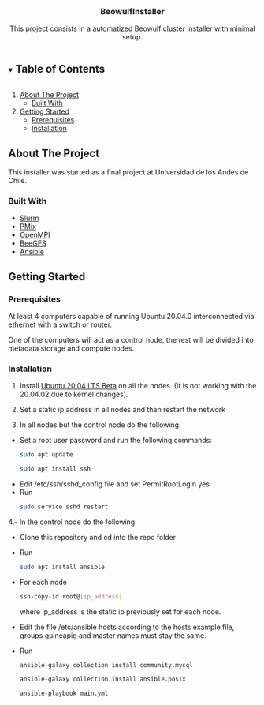 

<!-- PROJECT LOGO -->
<br />
<p align="center">
  <h3 align="center">BeowulfInstaller</h3>

  <p align="center">
    This project consists in a automatized Beowulf cluster installer with minimal setup.
  </p>
</p>



<!-- TABLE OF CONTENTS -->
<details open="open">
  <summary><h2 style="display: inline-block">Table of Contents</h2></summary>
  <ol>
    <li>
      <a href="#about-the-project">About The Project</a>
      <ul>
        <li><a href="#built-with">Built With</a></li>
      </ul>
    </li>
    <li>
      <a href="#getting-started">Getting Started</a>
      <ul>
        <li><a href="#prerequisites">Prerequisites</a></li>
        <li><a href="#installation">Installation</a></li>
      </ul>
    </li>
  </ol>
</details>



<!-- ABOUT THE PROJECT -->
## About The Project


This installer was started as a final project at Universidad de los Andes de Chile.


### Built With

* <a href="https://slurm.schedmd.com/documentation.html">Slurm</a> []()
* <a href="https://pmix.github.io/">PMix</a> []()
* <a href="https://www.open-mpi.org/">OpenMPI</a> []()
* <a href="https://www.beegfs.io/">BeeGFS</a> []()
* <a href="https://www.ansible.com/">Ansible</a> []()


<!-- GETTING STARTED -->
## Getting Started

### Prerequisites

At least 4 computers capable of running Ubuntu 20.04.0 interconnected via ethernet with a switch or router.

One of the computers will act as a control node, the rest will be divided into metadata storage and compute nodes.

### Installation

1. Install <a href="http://old-releases.ubuntu.com/releases/20.04.0/">Ubuntu 20.04 LTS Beta</a> on all the nodes. (It is not working with the 20.04.02 due to kernel changes).


2. Set a static ip address in all nodes and then restart the network
3. In all nodes but the control node do the following:
- Set a root user password and run the following commands:
  ```sh
  sudo apt update
  ```
  ```sh
  sudo apt install ssh
  ```
- Edit /etc/ssh/sshd_config file and set PermitRootLogin yes
- Run
  ```sh
  sudo service sshd restart
  ```
4.- In the control node do the following:

- Clone this repository and cd into the repo folder
- Run
  ```sh
  sudo apt install ansible
  ```
- For each node
  ```sh
  ssh-copy-id root@[ip_address]
  ```
  where ip_address is the static ip previously set for each node.

- Edit the file /etc/ansible hosts according to the hosts example file, groups guineapig and master names must stay the same.
- Run
  ```sh
  ansible-galaxy collection install community.mysql
  ```
  ```sh
  ansible-galaxy collection install ansible.posix
  ```
  ```sh
  ansible-playbook main.yml
  ```


